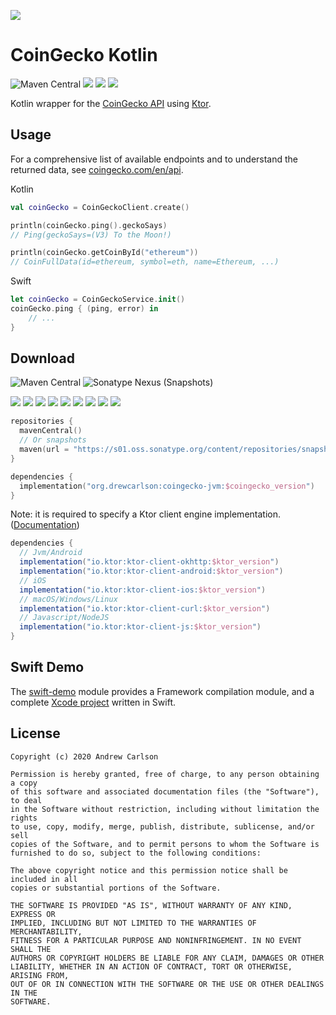 [![](https://static.coingecko.com/s/coingecko-logo-d13d6bcceddbb003f146b33c2f7e8193d72b93bb343d38e392897c3df3e78bdd.png)](https://coingecko.com)

# CoinGecko Kotlin


![Maven Central](https://img.shields.io/maven-central/v/org.drewcarlson/coingecko-jvm?label=maven&color=blue)
![](https://github.com/DrewCarlson/CoinGecko-Kotlin/workflows/Jvm/badge.svg)
![](https://github.com/DrewCarlson/CoinGecko-Kotlin/workflows/Js/badge.svg)
![](https://github.com/DrewCarlson/CoinGecko-Kotlin/workflows/Native/badge.svg)

Kotlin wrapper for the [CoinGecko API](https://www.coingecko.com/en/api) using [Ktor](https://ktor.io).

## Usage

For a comprehensive list of available endpoints and to understand the returned data, see [coingecko.com/en/api](https://www.coingecko.com/en/api).

Kotlin
```kotlin
val coinGecko = CoinGeckoClient.create()

println(coinGecko.ping().geckoSays)
// Ping(geckoSays=(V3) To the Moon!)

println(coinGecko.getCoinById("ethereum"))
// CoinFullData(id=ethereum, symbol=eth, name=Ethereum, ...)
```
Swift
```swift
let coinGecko = CoinGeckoService.init()
coinGecko.ping { (ping, error) in
    // ...
}
``` 

## Download


![Maven Central](https://img.shields.io/maven-central/v/org.drewcarlson/coingecko-jvm?label=maven&color=blue)
![Sonatype Nexus (Snapshots)](https://img.shields.io/nexus/s/org.drewcarlson/coingecko-jvm?server=https%3A%2F%2Fs01.oss.sonatype.org)

![](https://img.shields.io/static/v1?label=&message=Platforms&color=grey)
![](https://img.shields.io/static/v1?label=&message=Js&color=blue)
![](https://img.shields.io/static/v1?label=&message=Jvm&color=blue)
![](https://img.shields.io/static/v1?label=&message=Linux&color=blue)
![](https://img.shields.io/static/v1?label=&message=macOS&color=blue)
![](https://img.shields.io/static/v1?label=&message=Windows&color=blue)
![](https://img.shields.io/static/v1?label=&message=iOS&color=blue)
![](https://img.shields.io/static/v1?label=&message=tvOS&color=red)
![](https://img.shields.io/static/v1?label=&message=watchOS&color=red)

```kotlin
repositories {
  mavenCentral()
  // Or snapshots
  maven(url = "https://s01.oss.sonatype.org/content/repositories/snapshots/")
}

dependencies {
  implementation("org.drewcarlson:coingecko-jvm:$coingecko_version")
}
```


Note: it is required to specify a Ktor client engine implementation.
([Documentation](https://ktor.io/clients/http-client/multiplatform.html))

```groovy
dependencies {
  // Jvm/Android
  implementation("io.ktor:ktor-client-okhttp:$ktor_version")
  implementation("io.ktor:ktor-client-android:$ktor_version")
  // iOS
  implementation("io.ktor:ktor-client-ios:$ktor_version")
  // macOS/Windows/Linux
  implementation("io.ktor:ktor-client-curl:$ktor_version")
  // Javascript/NodeJS
  implementation("io.ktor:ktor-client-js:$ktor_version")
}
``` 

## Swift Demo

The [swift-demo](swift-demo) module provides a Framework compilation module, and a complete [Xcode project](swift-demo/coingecko-swift) written in Swift.

## License
```
Copyright (c) 2020 Andrew Carlson

Permission is hereby granted, free of charge, to any person obtaining a copy
of this software and associated documentation files (the "Software"), to deal
in the Software without restriction, including without limitation the rights
to use, copy, modify, merge, publish, distribute, sublicense, and/or sell
copies of the Software, and to permit persons to whom the Software is
furnished to do so, subject to the following conditions:

The above copyright notice and this permission notice shall be included in all
copies or substantial portions of the Software.

THE SOFTWARE IS PROVIDED "AS IS", WITHOUT WARRANTY OF ANY KIND, EXPRESS OR
IMPLIED, INCLUDING BUT NOT LIMITED TO THE WARRANTIES OF MERCHANTABILITY,
FITNESS FOR A PARTICULAR PURPOSE AND NONINFRINGEMENT. IN NO EVENT SHALL THE
AUTHORS OR COPYRIGHT HOLDERS BE LIABLE FOR ANY CLAIM, DAMAGES OR OTHER
LIABILITY, WHETHER IN AN ACTION OF CONTRACT, TORT OR OTHERWISE, ARISING FROM,
OUT OF OR IN CONNECTION WITH THE SOFTWARE OR THE USE OR OTHER DEALINGS IN THE
SOFTWARE.
```
